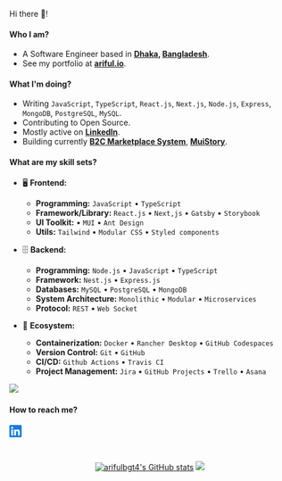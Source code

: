Hi there 👋!

#### Who I am?

- A Software Engineer based in **[Dhaka](https://en.wikipedia.org/wiki/Dhaka), [Bangladesh](https://en.wikipedia.org/wiki/Bangladesh)**.
- See my portfolio at **[ariful.io](https://ariful.io)**.

#### What I'm doing?

- Writing  `JavaScript`, `TypeScript`, `React.js`, `Next.js`, `Node.js`, `Express`, `MongoDB`, `PostgreSQL`, `MySQL`.
- Contributing to Open Source.
- Mostly active on **[LinkedIn](https://www.linkedin.com/in/ariful25278)**.
- Building currently **[B2C Marketplace System](https://github.com/arifulbgt4/Marketplace)**, **[MuiStory](https://github.com/arifulbgt4/MuiStory)**.

#### What are my skill sets?

- 🖥 **Frontend:**

  - **Programming:** `JavaScript` • `TypeScript`
  - **Framework/Library:** `React.js` • `Next,js` • `Gatsby` • `Storybook`
  - **UI Toolkit:** • `MUI` • `Ant Design`
  - **Utils:** `Tailwind` • `Modular CSS` • `Styled components`

- 🗄️ **Backend:**

  - **Programming:** `Node.js` • `JavaScript` • `TypeScript`
  - **Framework:** `Nest.js` • `Express.js`
  - **Databases:** `MySQL` • `PostgreSQL` • `MongoDB`
  - **System Architecture:** `Monolithic` • `Modular` • `Microservices`
  - **Protocol:** `REST` • `Web Socket`

- 🎡 **Ecosystem:**
  - **Containerization:** `Docker` • `Rancher Desktop` • `GitHub Codespaces`
  - **Version Control:** `Git` • `GitHub`
  - **CI/CD:** `Github Actions` • `Travis CI`
  - **Project Management:** `Jira` • `GitHub Projects` • `Trello` • `Asana`
    
![](https://komarev.com/ghpvc/?username=arifulbgt4&color=a5d6ff)
#### How to reach me?

<a href="https://www.linkedin.com/in/ariful25278">
  <img align="left" alt="LinkedIn" width="22px" src="./assets/linkedin.svg" />
</a>

<br/>
<br/>
<br/>

<p align="center">
<a href="http://www.github.com/arifulbgt4"><img src="https://github-readme-stats.vercel.app/api?username=arifulbgt4&show_icons=true&hide=&count_private=true&title_color=3382ed&text_color=ffffff&icon_color=3382ed&bg_color=1c1917&hide_border=true&show_icons=true" alt="arifulbgt4's GitHub stats" /></a>
<a href="http://www.github.com/arifulbgt4"><img src="https://github-readme-streak-stats.herokuapp.com/?user=arifulbgt4&stroke=ffffff&background=1c1917&ring=0891b2&fire=0891b2&currStreakNum=ffffff&currStreakLabel=0891b2&sideNums=ffffff&sideLabels=ffffff&dates=ffffff&hide_border=true" /></a>
 </p>
